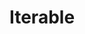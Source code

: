 ---
title: Iterable
excerpt: ''
deprecated: false
hidden: true
metadata:
  title: ''
  description: ''
  robots: index
next:
  description: ''
---